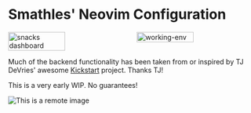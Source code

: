 # Smathles' Neovim Configuration
<div style="display: flex; justify-content: space-between;">


  <img src="https://github.com/user-attachments/assets/e279288b-f77b-4166-a3e0-c3ab5123d140" alt="snacks dashboard" width="48%" />
  
  <img src="https://github.com/user-attachments/assets/aab4cc00-5508-476f-a625-4367b23009fb" alt="working-env" width="48%" />

</div>

Much of the backend functionality has been taken from or inspired by TJ DeVries' awesome [Kickstart](https://github.com/nvim-lua/kickstart.nvim) project. Thanks TJ!

This is a very early WIP. No guarantees!


![This is a remote image](https://gist.ro/s/remote.png)
